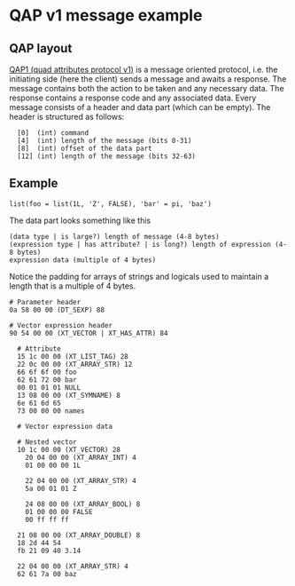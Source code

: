 # QAP v1 message example

## QAP layout

[QAP1 (quad attributes protocol v1)](https://rforge.net/Rserve/dev.html) is a message oriented protocol, i.e. the initiating side (here the client) sends a message and awaits a response. The message contains both the action to be taken and any necessary data. The response contains a response code and any associated data. Every message consists of a header and data part (which can be empty). The header is structured as follows:

```
  [0]  (int) command
  [4]  (int) length of the message (bits 0-31)
  [8]  (int) offset of the data part
  [12] (int) length of the message (bits 32-63)
```

## Example

```
list(foo = list(1L, 'Z', FALSE), 'bar' = pi, 'baz')
```

The data part looks something like this

```
(data type | is large?) length of message (4-8 bytes)
(expression type | has attribute? | is long?) length of expression (4-8 bytes)
expression data (multiple of 4 bytes)
```

Notice the padding for arrays of strings and logicals used to maintain a length that is a multiple of 4 bytes.

```
# Parameter header
0a 58 00 00 (DT_SEXP) 88

# Vector expression header
90 54 00 00 (XT_VECTOR | XT_HAS_ATTR) 84

  # Attribute
  15 1c 00 00 (XT_LIST_TAG) 28
  22 0c 00 00 (XT_ARRAY_STR) 12
  66 6f 6f 00 foo
  62 61 72 00 bar
  00 01 01 01 NULL 
  13 08 00 00 (XT_SYMNAME) 8
  6e 61 6d 65
  73 00 00 00 names

  # Vector expression data

  # Nested vector
  10 1c 00 00 (XT_VECTOR) 28
    20 04 00 00 (XT_ARRAY_INT) 4
    01 00 00 00 1L

    22 04 00 00 (XT_ARRAY_STR) 4
    5a 00 01 01 Z

    24 08 00 00 (XT_ARRAY_BOOL) 8
    01 00 00 00 FALSE
    00 ff ff ff

  21 08 00 00 (XT_ARRAY_DOUBLE) 8
  18 2d 44 54
  fb 21 09 40 3.14

  22 04 00 00 (XT_ARRAY_STR) 4
  62 61 7a 00 baz
```
